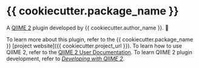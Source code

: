 # {{ cookiecutter.package_name }}

A [QIIME 2](https://qiime2.org) plugin developed by {{ cookiecutter.author_name }}. 🔌

To learn more about this plugin, refer to the {{ cookiecutter.package_name }} [project website]({{ cookiecutter.project_url }}).
To learn how to use QIIME 2, refer to the [QIIME 2 User Documentation](https://docs.qiime2.org).
To learn QIIME 2 plugin development, refer to [*Developing with QIIME 2*](https://develop.qiime2.org).

